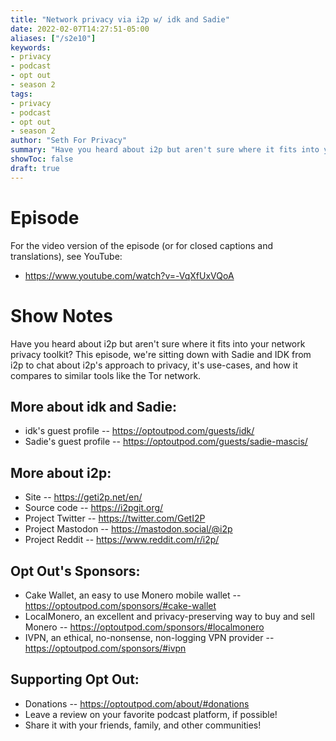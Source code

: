```yaml
---
title: "Network privacy via i2p w/ idk and Sadie"
date: 2022-02-07T14:27:51-05:00
aliases: ["/s2e10"]
keywords:
- privacy
- podcast
- opt out
- season 2
tags:
- privacy
- podcast
- opt out
- season 2
author: "Seth For Privacy"
summary: "Have you heard about i2p but aren't sure where it fits into your network privacy toolkit? This episode, we're sitting down with Sadie and idk from i2p to chat about i2p's approach to privacy, it's use-cases, and how it compares to similar tools like the Tor network."
showToc: false
draft: true
---
```


# Episode

<div id="buzzsprout-player-10173995"></div><script src="https://www.buzzsprout.com/1790481/10173995-network-privacy-via-i2p-w-idk-and-sadie.js?container_id=buzzsprout-player-10173995&player=small" type="text/javascript" charset="utf-8"></script>

For the video version of the episode (or for closed captions and translations), see YouTube: 

- <https://www.youtube.com/watch?v=-VqXfUxVQoA>

# Show Notes

Have you heard about i2p but aren't sure where it fits into your network privacy toolkit? This episode, we're sitting down with Sadie and IDK from i2p to chat about i2p's approach to privacy, it's use-cases, and how it compares to similar tools like the Tor network.

## More about idk and Sadie:

- idk's guest profile -- https://optoutpod.com/guests/idk/
- Sadie's guest profile -- https://optoutpod.com/guests/sadie-mascis/

## More about i2p:

- Site -- https://geti2p.net/en/
- Source code -- https://i2pgit.org/
- Project Twitter -- https://twitter.com/GetI2P
- Project Mastodon -- https://mastodon.social/@i2p
- Project Reddit -- https://www.reddit.com/r/i2p/

## Opt Out's Sponsors:

- Cake Wallet, an easy to use Monero mobile wallet -- https://optoutpod.com/sponsors/#cake-wallet
- LocalMonero, an excellent and privacy-preserving way to buy and sell Monero -- https://optoutpod.com/sponsors/#localmonero
- IVPN, an ethical, no-nonsense, non-logging VPN provider -- https://optoutpod.com/sponsors/#ivpn

## Supporting Opt Out:

- Donations -- https://optoutpod.com/about/#donations
- Leave a review on your favorite podcast platform, if possible!
- Share it with your friends, family, and other communities!
